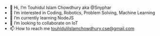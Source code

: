 - 👋 Hi, I’m Touhidul Islam Chowdhury aka @Snyphar
- 👀 I’m interested in Coding, Robotics, Problem Solving, Machine Learning 
- 🌱 I’m currently learning NodeJS
- 💞️ I’m looking to collaborate on IoT
- 📫 How to reach me touhidulilslamchowdhury.cse@gmail.com

<!---
Snyphar/Snyphar is a ✨ special ✨ repository because its `README.md` (this file) appears on your GitHub profile.
You can click the Preview link to take a look at your changes.
--->
